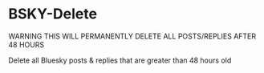 # BSKY-Delete

WARNING THIS WILL PERMANENTLY DELETE ALL POSTS/REPLIES AFTER 48 HOURS

Delete all Bluesky posts &amp; replies that are greater than 48 hours old

